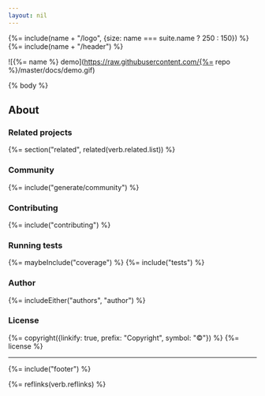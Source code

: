 ```yaml
---
layout: nil
---
```


{%= include(name + "/logo", {size: name === suite.name ? 250 : 150}) %}
{%= include(name + "/header") %}

![{%= name %} demo](https://raw.githubusercontent.com/{%= repo %}/master/docs/demo.gif)

{% body %}

## About
### Related projects
{%= section("related", related(verb.related.list)) %}

### Community
{%= include("generate/community") %}

### Contributing
{%= include("contributing") %}

### Running tests
{%= maybeInclude("coverage") %}
{%= include("tests") %}

### Author
{%= includeEither("authors", "author") %}

### License
{%= copyright({linkify: true, prefix: "Copyright", symbol: "©"}) %}
{%= license %}

***

{%= include("footer") %}

{%= reflinks(verb.reflinks) %}
